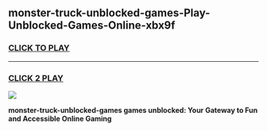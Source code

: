 
## monster-truck-unblocked-games-Play-Unblocked-Games-Online-xbx9f
<h3>
<a href="https://premium76.site?title=monster-truck-unblocked-games&ref=25A">CLICK TO PLAY</a></h3>
<hr>

<h3>
<a href="https://premium76.site?title=monster-truck-unblocked-games&ref=25A">CLICK 2 PLAY</a>
  
</h3>

<a href="https://premium76.site?title=monster-truck-unblocked-games&ref=25A"><img src="https://clearcache.store/games.png"></a>


**monster-truck-unblocked-games games unblocked: Your Gateway to Fun and Accessible Online Gaming**
